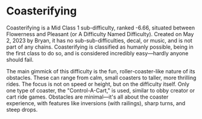 # Coasterifying

Coasterifying is a Mid Class 1 sub-difficulty, ranked -6.66, situated between Flowerness and Pleasant (or A Difficulty Named Difficulty). Created on May 2, 2023 by Bryan, it has no sub-sub-difficulties, decal, or music, and is not part of any chains. Coasterifying is classified as humanly possible, being in the first class to do so, and is considered incredibly easy—hardly anyone should fail.

The main gimmick of this difficulty is the fun, roller-coaster-like nature of its obstacles. These can range from calm, small coasters to taller, more thrilling rides. The focus is not on speed or height, but on the difficulty itself. Only one type of coaster, the "Control-A-Cart," is used, similar to obby creator or cart ride games. Obstacles are minimal—it's all about the coaster experience, with features like inversions (with railings), sharp turns, and steep drops.
